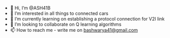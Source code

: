 - 👋 Hi, I’m @ASH41B
- 👀 I’m interested in all things to connected cars
- 🌱 I’m currently learning on establishing a protocol connection for V2I link
- 💞️ I’m looking to collaborate on Q learning algorithms
- 📫 How to reach me - write me on bashwarya41@gmail.com

<!---
ASH41B/ASH41B is a ✨ special ✨ repository because its `README.md` (this file) appears on your GitHub profile.
You can click the Preview link to take a look at your changes.
--->
